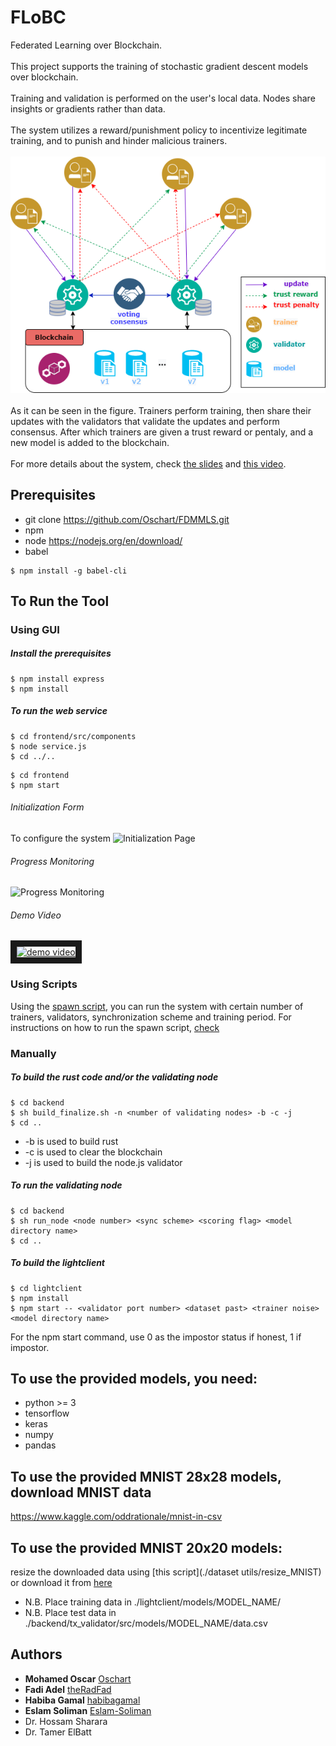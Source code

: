 # FLoBC
Federated Learning over Blockchain. <br><br>
This project supports the training of stochastic gradient descent models over blockchain. <br><br>
Training and validation is performed on the user's local data. Nodes share insights or gradients rather than data. <br><br>
The system utilizes a reward/punishment policy to incentivize legitimate training, and to punish and hinder malicious trainers. <br><br>
![System View](./pictures/systemView.png "System View")<br><br>
As it can be seen in the figure. Trainers perform training, then share their updates with the validators that validate the updates and perform consensus. After which trainers are given a trust reward or pentaly, and a new model is added to the blockchain. <br><br>
For more details about the system, check [the slides](https://docs.google.com/presentation/d/1koIePQY4zOhS8jltEeFZ27Q99Ua_KlZIDUb6Zcn_VCI/edit?usp=sharing) and [this video](https://drive.google.com/file/d/1e6TVJ5_nI7mPKt9JTVXy2bMrMx7xXkqG/view?usp=sharing). 

## Prerequisites
- git clone https://github.com/Oschart/FDMMLS.git
- npm 
- node https://nodejs.org/en/download/
- babel 
``` shell
$ npm install -g babel-cli
```

## To Run the Tool

### Using GUI
##### Install the prerequisites
``` shell
$ npm install express
$ npm install 
````

##### To run the web service
``` shell
$ cd frontend/src/components
$ node service.js
$ cd ../..
````

``` shell
$ cd frontend
$ npm start
````

###### Initialization Form
To configure the system
![Initialization Page](./pictures/form.png "System Configuration Page")

###### Progress Monitoring
![Progress Monitoring](./pictures/monitor.png "Progress Monitoring")

###### Demo Video
<a href="https://drive.google.com/file/d/1indstlHqPbDn9WctNczFZVVRBCU-5qbf/view?usp=sharing"><img src="https://github.com/Oschart/FDMMLS/blob/main/pictures/thumbnail.png" 
alt="demo video" width="480" height="360" border="10" /></a>

### Using Scripts
Using the [spawn script](./scripts/spawn/spawn.sh), you can run the system with certain number of trainers, validators, synchronization scheme and training period.
For instructions on how to run the spawn script, [check](./scripts/spawn/README.md)

### Manually

##### To build the rust code and/or the validating node
``` shell
$ cd backend
$ sh build_finalize.sh -n <number of validating nodes> -b -c -j 
$ cd ..
````
- -b is used to build rust
- -c is used to clear the blockchain
- -j is used to build the node.js validator

##### To run the validating node
``` shell
$ cd backend
$ sh run_node <node number> <sync scheme> <scoring flag> <model directory name>
$ cd ..
````
##### To build the lightclient 
``` shell
$ cd lightclient
$ npm install
$ npm start -- <validator port number> <dataset past> <trainer noise> <model directory name> 
```
For the npm start command, use 0 as the impostor status if honest, 1 if impostor. 

## To use the provided models, you need:
- python >= 3
- tensorflow
- keras
- numpy
- pandas

## To use the provided MNIST 28x28 models, download MNIST data
https://www.kaggle.com/oddrationale/mnist-in-csv

## To use the provided MNIST 20x20 models:
resize the downloaded data using [this script](./dataset utils/resize_MNIST) <br>
or download it from [here](https://drive.google.com/drive/folders/1tOyb5J4kDwkOA8ML0Ub-gmj-b44LvMzU?usp=sharing)

- N.B. Place training data in ./lightclient/models/MODEL_NAME/
- N.B. Place test data in ./backend/tx_validator/src/models/MODEL_NAME/data.csv

## Authors
* **Mohamed Oscar** [Oschart](https://github.com/Oschart)
* **Fadi Adel** [theRadFad](https://github.com/theRadFad)
* **Habiba Gamal** [habibagamal](https://github.com/habibagamal)
* **Eslam Soliman** [Eslam-Soliman](https://github.com/Eslam-Soliman)
* Dr. Hossam Sharara
* Dr. Tamer ElBatt
